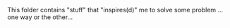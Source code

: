 This folder contains "stuff" that "inspires(d)" me to solve some problem ... one way or the other...
